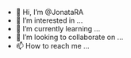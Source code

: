 - 👋 Hi, I’m @JonataRA
- 👀 I’m interested in ...
- 🌱 I’m currently learning ...
- 💞️ I’m looking to collaborate on ...
- 📫 How to reach me ...

<!---
JonataRA/JonataRA is a ✨ special ✨ repository because its `README.md` (this file) appears on your GitHub profile.
You can click the Preview link to take a look at your changes.
--->
